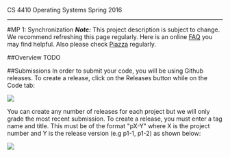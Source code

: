 CS 4410 Operating Systems Spring 2016
___

#MP 1: Synchronization
***Note:*** This project description is subject to change. We recommend refreshing this page regularly.
Here is an online [FAQ](FAQ.md) you may find helpful. Also please check [Piazza](https://piazza.com/class/ijzyq50bv5u3k6) regularly.

##Overview
TODO

##Submissions
In order to submit your code, you will be using Github releases. To create a release, click on the Releases button while on the Code tab:

![](../images/releases.png)

You can create any number of releases for each project but we will only grade the most recent submission. To create a release, you must enter a tag name and title. This must be of the format "pX-Y" where X is the project number and Y is the release version (e.g p1-1, p1-2) as shown below: 

![](../images/releases-create.png)